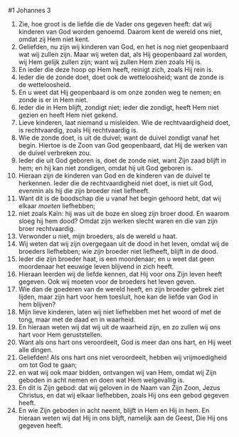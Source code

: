 #1 Johannes 3
1. Zie, hoe groot is de liefde die de Vader ons gegeven heeft: dat wij kinderen van God worden genoemd. Daarom kent de wereld ons niet, omdat zij Hem niet kent.
2. Geliefden, nu zijn wij kinderen van God, en het is nog niet geopenbaard wat wij zullen zijn. Maar wij weten dat, als Hij geopenbaard zal worden, wij Hem gelijk zullen zijn; want wij zullen Hem zien zoals Hij is.
3. En ieder die deze hoop op Hem heeft, reinigt zich, zoals Hij rein is.
4. Ieder die de zonde doet, doet ook de wetteloosheid; want de zonde is de wetteloosheid.
5. En u weet dat Hij geopenbaard is om onze zonden weg te nemen; en zonde is er in Hem niet.
6. Ieder die in Hem blijft, zondigt niet; ieder die zondigt, heeft Hem niet gezien en heeft Hem niet gekend.
7. Lieve kinderen, laat niemand u misleiden. Wie de rechtvaardigheid doet, is rechtvaardig, zoals Hij rechtvaardig is.
8. Wie de zonde doet, is uit de duivel; want de duivel zondigt vanaf het begin. Hiertoe is de Zoon van God geopenbaard, dat Hij de werken van de duivel verbreken zou.
9. Ieder die uit God geboren is, doet de zonde niet, want Zijn zaad blijft in hem; en hij kan niet zondigen, omdat hij uit God geboren is.
10. Hieraan zijn de kinderen van God en de kinderen van de duivel te herkennen. Ieder die de rechtvaardigheid niet doet, is niet uit God, evenmin als hij die zijn broeder niet liefheeft.
11. Want dit is de boodschap die u vanaf het begin gehoord hebt, dat wij elkaar *moeten* liefhebben;
12. niet zoals Kaïn: hij was uit de boze en sloeg zijn broer dood. En waarom sloeg hij hem dood? Omdat zijn werken slecht waren en die van zijn broer rechtvaardig.
13. Verwonder u niet, mijn broeders, als de wereld u haat.
14. Wij weten dat wij zijn overgegaan uit de dood in het leven, omdat wij de broeders liefhebben; wie *zijn* broeder niet liefheeft, blijft in de dood.
15. Ieder die zijn broeder haat, is een moordenaar; en u weet dat geen moordenaar het eeuwige leven blijvend in zich heeft.
16. Hieraan leerden wij de liefde kennen, dat Hij voor ons Zijn leven heeft gegeven. Ook wij moeten voor de broeders het leven geven.
17. Wie dan de goederen van de wereld heeft, en zijn broeder gebrek ziet lijden, maar zijn hart voor hem toesluit, hoe kan de liefde van God in hem blijven?
18. Mijn lieve kinderen, laten wij niet liefhebben met het woord of met de tong, maar met de daad en in waarheid.
19. En hieraan weten wij dat wij uit de waarheid zijn, en zo zullen wij ons hart voor Hem geruststellen.
20. Want als ons hart ons veroordeelt, God is meer dan ons hart, en Hij weet alle dingen.
21. Geliefden! Als ons hart ons niet veroordeelt, hebben wij vrijmoedigheid om tot God te gaan;
22. en wat wij ook maar bidden, ontvangen wij van Hem, omdat wij Zijn geboden in acht nemen en doen wat Hem welgevallig is.
23. En dit is Zijn gebod: dat wij geloven in de Naam van Zijn Zoon, Jezus Christus, en dat wij elkaar liefhebben, zoals Hij ons een gebod gegeven heeft.
24. En wie Zijn geboden in acht neemt, blijft in Hem en Hij in hem. En hieraan weten wij dat Hij in ons blijft, namelijk aan de Geest, Die Hij ons gegeven heeft.
